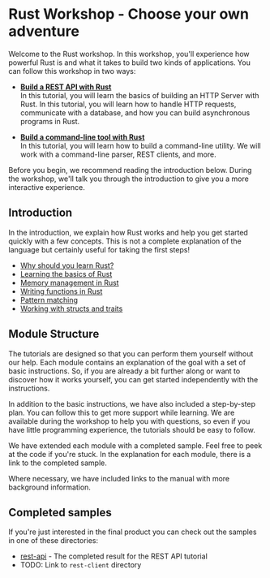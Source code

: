 # Rust Workshop - Choose your own adventure

Welcome to the Rust workshop. In this workshop, you'll experience how powerful Rust is and what it
takes to build two kinds of applications. You can follow this workshop in two ways:

- **[Build a REST API with Rust](docs/rest-api-tutorial)**  
  In this tutorial, you will learn the basics of building an HTTP Server with Rust. In this tutorial, you will learn
  how to handle HTTP requests, communicate with a database, and how you can build asynchronous programs in Rust.

- **[Build a command-line tool with Rust](docs/command-line-tutorial)**  
  In this tutorial, you will learn how to build a command-line utility. We will work with a command-line parser,
  REST clients, and more.

Before you begin, we recommend reading the introduction below. During the workshop, we'll talk you through the
introduction to give you a more interactive experience.

## Introduction

In the introduction, we explain how Rust works and help you get started quickly with a few concepts. This is not a
complete explanation of the language but certainly useful for taking the first steps!

- [Why should you learn Rust?](docs/introduction/01-why-should-you-learn-rust.md)
- [Learning the basics of Rust](docs/introduction/02-learning-the-basics-of-rust.md)
- [Memory management in Rust](docs/introduction/03-memory-management-in-rust.md)
- [Writing functions in Rust](docs/introduction/04-writing-functions-in-rust.md)
- [Pattern matching](docs/introduction/05-pattern-matching.md)
- [Working with structs and traits](docs/introduction/06-working-with-structs-and-traits.md)

## Module Structure

The tutorials are designed so that you can perform them yourself without our help. Each module contains an explanation
of the goal with a set of basic instructions. So, if you are already a bit further along or want to discover how it
works yourself, you can get started independently with the instructions.

In addition to the basic instructions, we have also included a step-by-step plan. You can follow this to get more
support while learning. We are available during the workshop to help you with questions, so even if you have
little programming experience, the tutorials should be easy to follow.

We have extended each module with a completed sample. Feel free to peek at the code if you're stuck. 
In the explanation for each module, there is a link to the completed sample.

Where necessary, we have included links to the manual with more background information.

## Completed samples

If you're just interested in the final product you can check out the samples in one of these directories:

- [rest-api](./rest-api/) - The completed result for the REST API tutorial
- TODO: Link to `rest-client` directory

